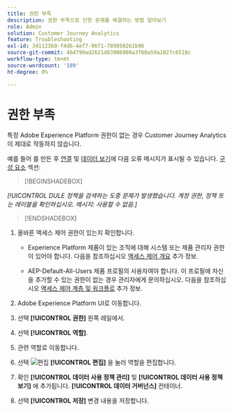 ```yaml
---
title: 권한 부족
description: 권한 부족으로 인한 문제를 해결하는 방법 알아보기
role: Admin
solution: Customer Journey Analytics
feature: Troubleshooting
exl-id: 341123b9-f4d6-4ef7-96f1-789850261b96
source-git-commit: 46d799ad2621d83906908a3f60a59a1027c6518c
workflow-type: tm+mt
source-wordcount: '189'
ht-degree: 0%

---
```


# 권한 부족

특정 Adobe Experience Platform 권한이 없는 경우 Customer Journey Analytics이 제대로 작동하지 않습니다.

예를 들어 를 만든 후 [연결](../connections/overview.md) 및 [데이터 보기](../data-views/data-views.md)에 다음 오류 메시지가 표시될 수 있습니다. [구성 요소](/help/data-views/create-dataview.md#components) 섹션:


>[!BEGINSHADEBOX]

*[!UICONTROL DULE 정책을 검색하는 도중 문제가 발생했습니다. 계정 권한, 정책 또는 레이블을 확인하십시오. 메시지: 사용할 수 없음.]*

>[!ENDSHADEBOX]


1. 올바른 액세스 제어 권한이 있는지 확인합니다.

   * Experience Platform 제품이 있는 조직에 대해 시스템 또는 제품 관리자 권한이 있어야 합니다. 다음을 참조하십시오 [액세스 제어 개요](https://experienceleague.adobe.com/docs/experience-platform/access-control/home.html#platform-permissions) 추가 정보.

   * AEP-Default-All-Users 제품 프로필의 사용자여야 합니다. 이 프로필에 자신을 추가할 수 있는 권한이 없는 경우 관리자에게 문의하십시오. 다음을 참조하십시오 [액세스 제어 계층 및 워크플로](https://experienceleague.adobe.com/docs/experience-platform/access-control/home.html#access-control-hierarchy-and-workflow) 추가 정보.


1. Adobe Experience Platform UI로 이동합니다.

1. 선택 **[!UICONTROL 권한]** 왼쪽 레일에서.

1. 선택 **[!UICONTROL 역할]**.

1. 관련 역할로 이동합니다.

1. 선택 ![편집](https://spectrum.adobe.com/static/icons/workflow_18/Smock_Edit_18_N.svg) **[!UICONTROL 편집]** 을 눌러 역할을 편집합니다.

1. 확인 **[!UICONTROL 데이터 사용 정책 관리]** 및 **[!UICONTROL 데이터 사용 정책 보기]** 에 추가됩니다. **[!UICONTROL 데이터 거버넌스]** 컨테이너.

1. 선택 **[!UICONTROL 저장]** 변경 내용을 저장합니다.
